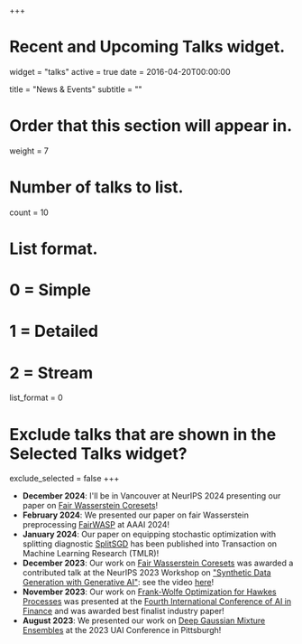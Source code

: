+++
# Recent and Upcoming Talks widget.
widget = "talks"
active = true
date = 2016-04-20T00:00:00

title = "News & Events"
subtitle = ""

# Order that this section will appear in.
weight = 7

# Number of talks to list.
count = 10

# List format.
#   0 = Simple
#   1 = Detailed
#   2 = Stream
list_format = 0

# Exclude talks that are shown in the Selected Talks widget?
exclude_selected = false
+++
* <b>December 2024</b>: I'll be in Vancouver at NeurIPS 2024 presenting our paper on [Fair Wasserstein Coresets](https://arxiv.org/abs/2311.05436)!
* <b>February 2024</b>: We presented our paper on fair Wasserstein preprocessing [FairWASP](https://arxiv.org/abs/2311.00109) at AAAI 2024!
* <b>January 2024</b>: Our paper on equipping stochastic optimization with splitting diagnostic [SplitSGD](https://openreview.net/forum?id=3PbxuMNQkp) has been published into Transaction on Machine Learning Research (TMLR)!
* <b>December 2023</b>: Our work on [Fair Wasserstein Coresets](https://arxiv.org/abs/2311.05436) was awarded a contributed talk at the NeurIPS 2023 Workshop on ["Synthetic Data Generation with Generative AI"](https://neurips.cc/virtual/2023/workshop/66540): see the video [here](https://neurips.cc/virtual/2023/82245)!
* <b>November 2023</b>: Our work on [Frank-Wolfe Optimization for Hawkes Processes](https://dl.acm.org/doi/abs/10.1145/3604237.3626893) was presented at the [Fourth International Conference of AI in Finance](https://ai-finance.org/icaif-23-call-for-papers/) and was awarded best finalist industry paper!
* <b>August 2023</b>: We presented our work on [Deep Gaussian Mixture Ensembles](https://proceedings.mlr.press/v216/el-laham23a/el-laham23a.pdf) at the 2023 UAI Conference in Pittsburgh!

